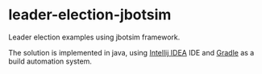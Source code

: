 # leader-election-jbotsim
Leader election examples using jbotsim framework.

The solution is implemented in java, using [Intellij IDEA](https://www.jetbrains.com/idea/) IDE and [Gradle](http://gradle.org/) as a build automation system.
